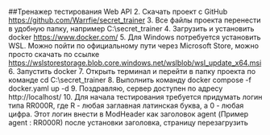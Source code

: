 ##Тренажер тестирования Web API
2. Скачать проект с GitHub https://github.com/Warrfie/secret_trainer
3. Все файлы проекта перенести в удобную папку, например C:\secret_trainer
4. Загрузить и установить docker https://www.docker.com/
5. Для Windows потребуется установить WSL. Можно пойти по официальному пути через Microsoft Store, можно просто скачать по ссылке https://wslstorestorage.blob.core.windows.net/wslblob/wsl_update_x64.msi
6. Запустить docker 
7. Открыть терминал и перейти в папку проекта по команде cd C:\secret_trainer
8. Выполнить команду docker compose -f docker.yaml up -d
9. Поздравляю, сервер доступен по адресу http://localhost/
10. 
Для начала тестирования требуется придумать логин типа RR000R,
где R - любая заглавная латинская буква,
а 0 - любая цифра. 
Этот логин внести в ModHeader как заголовок agent (Пример agent : RR000R)
после установки заголовка, страницу перезагрузить
